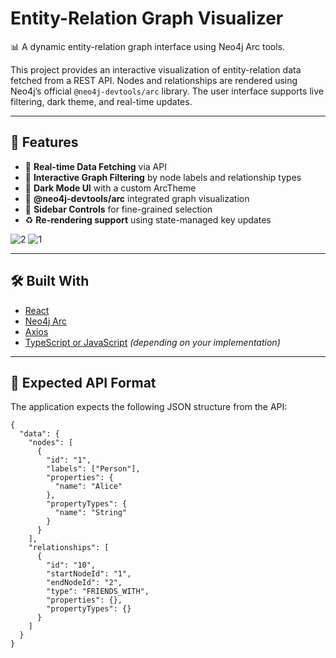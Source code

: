 # Entity-Relation Graph Visualizer

📊 A dynamic entity-relation graph interface using Neo4j Arc tools.

This project provides an interactive visualization of entity-relation data fetched from a REST API. Nodes and relationships are rendered using Neo4j’s official `@neo4j-devtools/arc` library. The user interface supports live filtering, dark theme, and real-time updates.



---

## 🚀 Features

- 🔁 **Real-time Data Fetching** via API
- 🧠 **Interactive Graph Filtering** by node labels and relationship types
- 🌙 **Dark Mode UI** with a custom ArcTheme
- 🔗 **@neo4j-devtools/arc** integrated graph visualization
- 📌 **Sidebar Controls** for fine-grained selection
- ♻️ **Re-rendering support** using state-managed key updates

![2](https://github.com/user-attachments/assets/8d770643-e6ed-4057-9a1f-cc2c4b230661)
![1](https://github.com/user-attachments/assets/66c5239d-3935-46e9-858e-011a5771af9e)

---

## 🛠️ Built With

- [React](https://reactjs.org/)
- [Neo4j Arc](https://www.npmjs.com/package/@neo4j-devtools/arc)
- [Axios](https://axios-http.com/)
- [TypeScript or JavaScript](https://www.typescriptlang.org/) *(depending on your implementation)*

---

## 📡 Expected API Format

The application expects the following JSON structure from the API:
```
{
  "data": {
    "nodes": [
      {
        "id": "1",
        "labels": ["Person"],
        "properties": {
          "name": "Alice"
        },
        "propertyTypes": {
          "name": "String"
        }
      }
    ],
    "relationships": [
      {
        "id": "10",
        "startNodeId": "1",
        "endNodeId": "2",
        "type": "FRIENDS_WITH",
        "properties": {},
        "propertyTypes": {}
      }
    ]
  }
}
```
